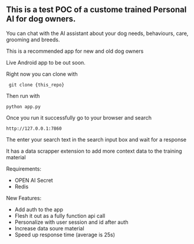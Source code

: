 ## This is a test POC of a custome trained Personal AI for dog owners.

You can chat with the AI assistant about your dog needs, behaviours, care, grooming and breeds.

This is a recommended app for new and old dog owners

Live Android app to be out soon.

Right now you can clone with

` git clone {this_repo}`

Then run with

`python app.py`

Once you run it successfully go to your browser and search

`http://127.0.0.1:7860`

The enter your search text in the search input box and wait for a response

It has a data scrapper extension to add more context data to the training material

Requirements:

- OPEN AI Secret
- Redis

New Features:

- Add auth to the app
- Flesh it out as a fully function api call
- Personalize with user session and id after auth
- Increase data soure material
- Speed up response time (average is 25s)
